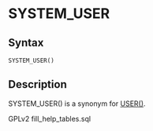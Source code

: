 
# SYSTEM_USER

## Syntax


```
SYSTEM_USER()
```

## Description


SYSTEM_USER() is a synonym for [USER()](user.md).


GPLv2 fill_help_tables.sql

